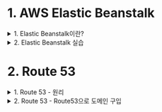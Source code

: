 # 1. AWS Elastic Beanstalk

<details> <summary> 1. Elastic Beanstalk이란? </summary>

## 1. Elastic Beanstalk이란?
- AWS 인프라를 자동으로 관리해주는 역할을 한다.
- 기능
  - 용량 프로비저닝
  - 로드 밸런싱
  - 조정
  - 애플리케이션 상태 모니터링

</details>

<details> <summary> 2. Elastic Beanstalk 실습 </summary>

## 2. Elastic Beanstalk 실습

1. Elastic Beanstalk 화면에서 새 애플리케이션에서 애플리케이션 이름만 지정하고 생성
2. 애플리케이션을 구체적으로 동작시킬 서버를 생성하는것을 환경생성이라고하는데, 웹서버 환경을 선택
3. 환경이름 지정, 관리형 플랫폼언어 지정, 샘플 애플리케이션으로 해두고 추가옵션 구성 클릭
4. 사전 설정: 단일 인스턴스 / 용량: 편집-> nano로 변경 / 보안: 키페어 지정 / 으로 지정해서 환경 생성
5. index.php 작성후 압축 (php서버로 실습)
6. 생성한 환경에서 업로드 및 배포 클릭해서 zip파일 업로드
![image](https://user-images.githubusercontent.com/28394879/142143339-57e59535-ce6c-4dc4-b485-a637ab82f1ed.png)
7. 업로드가 완료되면 접속해보면 우리가 작성한 것이 잘 띄워진 것을 확인할 수 있다.
8. 애플리케이션 버전으로 들어가면 원하는 버전으로 돌리거나 업그레이드 하는식으로 바로 배포할 수 있다.



</details>


# 2. Route 53 

<details> <summary> 1. Route 53 - 원리 </summary>

## 1. Route 53 - 원리

![image](https://user-images.githubusercontent.com/28394879/142167016-5dbb712c-cfc1-4a47-8822-bd68d4c78513.png)


### 등록 요청
![image](https://user-images.githubusercontent.com/28394879/142167991-53bcaaba-80cd-4376-8241-2e95f0a861a0.png)

- 등록자(Registrant): 도메인을 등록하려고하는 사람
- 등록대행자(Registrar): 도메인을 구매하는것을 대행해주는 업체 (예: 가비아, aws route 53 등)
- 등록소(Registry): com, kr 과 같은 탑레벨 도메인을 관리하는 기관이 각각 다른데 이 기관들을 등록소라고 한다.

1. 34 서버에서 example.com을 사려고 registrar를 찾아가서 요청.
2. registrar가 .com에 해당하는 탑 레벨 도메인을 관리하는 registry에게 등록 요청 
3. registry가 수수료를 받고, registrant에게 사용할수 있는 권리를 줌
 
  
### 도메인에 IP 연결 (여기까지 해야 등록 완료)
![image](https://user-images.githubusercontent.com/28394879/142169451-0badbe13-cda9-4a5c-912c-4665a6d043c9.png)  
1. 어떤 도메인에 ip가 무엇인지를 전세계 사람들한태 서비스를 하려면 domain name server를 하나 가지고 있어야 한다. 
  - 직접 컴퓨터를 장만해서 깔아도 되고, 서비스로써 제공해주는 회사가 제공하는 도메인 네임 서버를 사용해도 됨 
  - Route53에서 도메인 네임 서버를 임대해주는 역할도 한다
2. 도메인 네임 서버에 example.com의 주소는 93.184.216.34 인것을 세팅해준다.
3. Registrar가 Registry에게 example.com을 관리하는 도메인 네임 서버가 a.iana-servers.net에 저장되어있다 라는 것을 알려주어야 한다.
4. Registry가 갖고있는 Domain Name Server에 example.com의 NameServer는 a.iana-servers.net이다 라고 기록한다.


### Client가 접속하는 과정 
![image](https://user-images.githubusercontent.com/28394879/142170474-7bf526ca-276b-4edb-a9f2-e8fd4b5df264.png)  

1. Client에서 인터넷에 연결시 통신 사업자가 이 컴퓨터가 사용할 도메인네임 서버를 자동으로 세팅해줌. (1.1.1.1)
2. Client가 example.com을 요청
3. 1.1.1.1에게 example.com의 아이피를 요청 
4. 1.1.1.1가 Root Name Server인 a.root-servers.net에게 example.com의 아이피를 요청
5. Root name server가 .com이라는 주소를 관리하는 등록소가 어떤 네임 서버를 운영하는지는 알아내서, a.gtld-servers.net을 1.1.1.1에게 응답
6. 1.1.1.1가 a.gtld-servers.net에게 example.com의 아이피를 요청
7. 1.1.1.1에게 a.iana-servers.net에 대한 정보를 응답
8. 1.1.1.1가 a.inan-servers.net에 접속해서 example.com에 대한 아이피를 요청 후 응답 
9. 1.1.1.1가 Client에게 example.com에 대한 아이피를 응답


### Route53의 역할 (핵심 기능)
- 등록대행자(Registrar)
- 도메인 네임 서버 임대

</details>

<details> <summary> 2. Route 53 - Route53으로 도메인 구입 </summary>

## 2. Route 53 - Route53으로 도메인 구입

1. 서비스에서 Route 53으로 이동
2. "등록된 도메인" 탭 클릭 
3. "도메인 등록" 클릭
4. 원하는 도메인 입력후 확인 
5. 정보들을 입력 후 Continue

도메인을 사면 기본적으로 도메인 네임 서버까지 임대 해주고, 세팅까지 되어 있다.
- 확인은 "호스팅 영역" 탭에서 해당하는 도메인 이름을 클릭해보면 볼 수 있다. 



</details>
